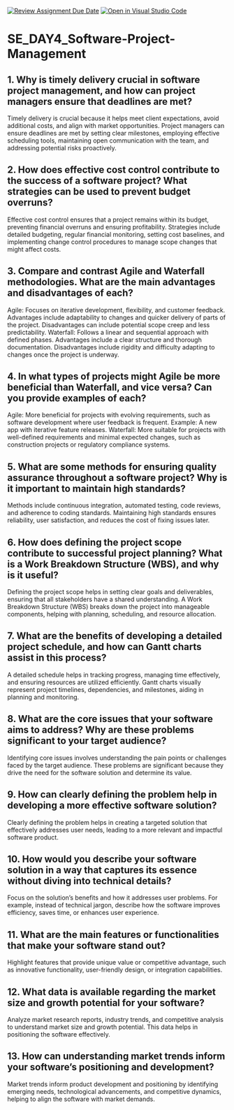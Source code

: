 [![Review Assignment Due Date](https://classroom.github.com/assets/deadline-readme-button-22041afd0340ce965d47ae6ef1cefeee28c7c493a6346c4f15d667ab976d596c.svg)](https://classroom.github.com/a/9pw6JKcu)
[![Open in Visual Studio Code](https://classroom.github.com/assets/open-in-vscode-2e0aaae1b6195c2367325f4f02e2d04e9abb55f0b24a779b69b11b9e10269abc.svg)](https://classroom.github.com/online_ide?assignment_repo_id=15697188&assignment_repo_type=AssignmentRepo)
# SE_DAY4_Software-Project-Management
## 1. Why is timely delivery crucial in software project management, and how can project managers ensure that deadlines are met?

Timely delivery is crucial because it helps meet client expectations, avoid additional costs, and align with market opportunities. Project managers can ensure deadlines are met by setting clear milestones, employing effective scheduling tools, maintaining open communication with the team, and addressing potential risks proactively.

## 2. How does effective cost control contribute to the success of a software project? What strategies can be used to prevent budget overruns?

Effective cost control ensures that a project remains within its budget, preventing financial overruns and ensuring profitability. Strategies include detailed budgeting, regular financial monitoring, setting cost baselines, and implementing change control procedures to manage scope changes that might affect costs.

## 3. Compare and contrast Agile and Waterfall methodologies. What are the main advantages and disadvantages of each?
Agile: Focuses on iterative development, flexibility, and customer feedback. Advantages include adaptability to changes and quicker delivery of parts of the project. Disadvantages can include potential scope creep and less predictability.
Waterfall: Follows a linear and sequential approach with defined phases. Advantages include a clear structure and thorough documentation. Disadvantages include rigidity and difficulty adapting to changes once the project is underway.

## 4. In what types of projects might Agile be more beneficial than Waterfall, and vice versa? Can you provide examples of each?
Agile: More beneficial for projects with evolving requirements, such as software development where user feedback is frequent. Example: A new app with iterative feature releases.
Waterfall: More suitable for projects with well-defined requirements and minimal expected changes, such as construction projects or regulatory compliance systems.

## 5. What are some methods for ensuring quality assurance throughout a software project? Why is it important to maintain high standards?
Methods include continuous integration, automated testing, code reviews, and adherence to coding standards. Maintaining high standards ensures reliability, user satisfaction, and reduces the cost of fixing issues later.

## 6. How does defining the project scope contribute to successful project planning? What is a Work Breakdown Structure (WBS), and why is it useful?

Defining the project scope helps in setting clear goals and deliverables, ensuring that all stakeholders have a shared understanding. A Work Breakdown Structure (WBS) breaks down the project into manageable components, helping with planning, scheduling, and resource allocation.

## 7. What are the benefits of developing a detailed project schedule, and how can Gantt charts assist in this process?
A detailed schedule helps in tracking progress, managing time effectively, and ensuring resources are utilized efficiently. Gantt charts visually represent project timelines, dependencies, and milestones, aiding in planning and monitoring.


## 8. What are the core issues that your software aims to address? Why are these problems significant to your target audience?
Identifying core issues involves understanding the pain points or challenges faced by the target audience. These problems are significant because they drive the need for the software solution and determine its value.

## 9. How can clearly defining the problem help in developing a more effective software solution?
Clearly defining the problem helps in creating a targeted solution that effectively addresses user needs, leading to a more relevant and impactful software product.


## 10. How would you describe your software solution in a way that captures its essence without diving into technical details?
Focus on the solution’s benefits and how it addresses user problems. For example, instead of technical jargon, describe how the software improves efficiency, saves time, or enhances user experience.

## 11. What are the main features or functionalities that make your software stand out?
Highlight features that provide unique value or competitive advantage, such as innovative functionality, user-friendly design, or integration capabilities.

## 12. What data is available regarding the market size and growth potential for your software?
Analyze market research reports, industry trends, and competitive analysis to understand market size and growth potential. This data helps in positioning the software effectively.

## 13. How can understanding market trends inform your software’s positioning and development?
Market trends inform product development and positioning by identifying emerging needs, technological advancements, and competitive dynamics, helping to align the software with market demands.

